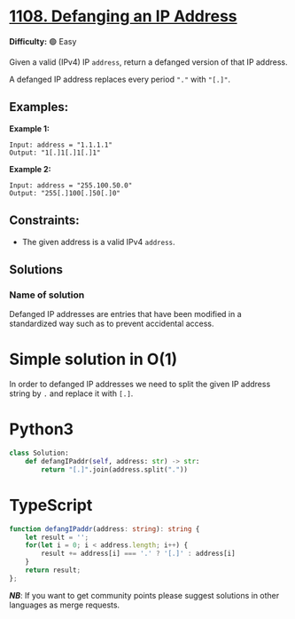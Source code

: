 # [1108. Defanging an IP Address](https://leetcode.com/problems/defanging-an-ip-address/)

**Difficulty:** :green_circle: Easy

Given a valid (IPv4) IP `address`, return a defanged version of that IP address.

A defanged IP address replaces every period `"."` with `"[.]"`.

## Examples:

**Example 1:**
```text
Input: address = "1.1.1.1"
Output: "1[.]1[.]1[.]1"
```

**Example 2:**
```text
Input: address = "255.100.50.0"
Output: "255[.]100[.]50[.]0"
```

## Constraints:

- The given address is a valid IPv4 `address`. 


## Solutions



### Name of solution 

Defanged IP addresses are entries that have been modified in a 
standardized way such as to prevent accidental access. 

# Simple solution in O(1)

In order to defanged IP addresses we need to split the given IP address string by
`.` and replace it with `[.]`.

# Python3 

```python
class Solution:
    def defangIPaddr(self, address: str) -> str:
        return "[.]".join(address.split("."))
```

# TypeScript

```typescript
function defangIPaddr(address: string): string {
    let result = '';
    for(let i = 0; i < address.length; i++) {
        result += address[i] === '.' ? '[.]' : address[i]
    }
    return result;
};
```

***NB***: If you want to get community points please suggest solutions in other languages as merge requests.
